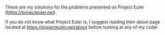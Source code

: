 These are my solutions for the problems presented on Project Euler (https://projecteuler.net).

If you do not know what Project Euler is, I suggest reading their about page located at https://projecteuler.net/about before looking at any of my code!
